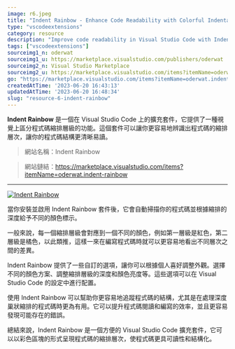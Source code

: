 ```yaml
---
image: r6.jpeg
title: "Indent Rainbow - Enhance Code Readability with Colorful Indentation Levels!"
type: "vscodeextensions"
category: resource
description: "Improve code readability in Visual Studio Code with Indent Rainbow, a powerful extension that visually distinguishes indentation levels with vibrant colors, making your code structure more clear and readable."
tags: ["vscodeextensions"]
sourceimg1_n: oderwat
sourceimg1_u: https://marketplace.visualstudio.com/publishers/oderwat
sourceimg2_n: Visual Studio Marketplace
sourceimg2_u: https://marketplace.visualstudio.com/items?itemName=oderwat.indent-rainbow
go: "https://marketplace.visualstudio.com/items?itemName=oderwat.indent-rainbow"
createdAtTime: '2023-06-20 16:43:13'
updatedAtTime: '2023-06-20 16:48:34'
slug: "resource-6-indent-rainbow"
---
```

**Indent Rainbow** 是一個在 Visual Studio Code 上的擴充套件，它提供了一種視覺上區分程式碼縮排層級的功能。這個套件可以讓你更容易地辨識出程式碼的縮排層次，讓你的程式碼結構更清晰易讀。

> 網站名稱：Indent Rainbow

> 網站鏈結：https://marketplace.visualstudio.com/items?itemName=oderwat.indent-rainbow

---

<a href="/blog/r6-1.jpg" target="_blank">

![Indent Rainbow](/blog/r6-1.jpg "Indent Rainbow")

</a>

當你安裝並啟用 Indent Rainbow 套件後，它會自動掃描你的程式碼並根據縮排的深度給予不同的顏色標示。

一般來說，每一個縮排層級會對應到一個不同的顏色，例如第一層級是紅色，第二層級是橘色，以此類推，這樣一來在編寫程式碼時就可以更容易地看出不同層次之間的差異。

Indent Rainbow 提供了一些自訂的選項，讓你可以根據個人喜好調整外觀。選擇不同的顏色方案、調整縮排層級的深度和顏色亮度等。這些選項可以在 Visual Studio Code 的設定中進行配置。

使用 Indent Rainbow 可以幫助你更容易地追蹤程式碼的結構，尤其是在處理深度巢狀縮排的程式碼時更為有用。它可以提升程式碼閱讀和編寫的效率，並且更容易發現可能存在的錯誤。

總結來說，Indent Rainbow 是一個方便的 Visual Studio Code 擴充套件，它可以以彩色區塊的形式呈現程式碼的縮排層次，使程式碼更具可讀性和結構化。

